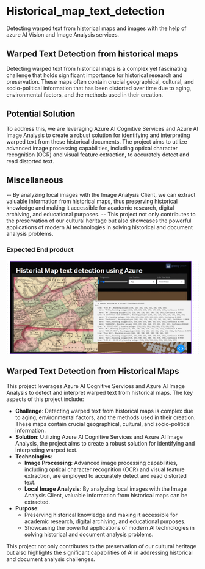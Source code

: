 # Historical_map_text_detection
Detecting warped text from historical maps and images with the help of azure AI Vision and Image Analysis services.

## Warped Text Detection from historical maps 
Detecting warped text from historical maps is a complex yet fascinating challenge that holds significant importance for historical research and preservation. These maps often contain crucial geographical, cultural, and socio-political information that has been distorted over time due to aging, environmental factors, and the methods used in their creation.

## Potential Solution
To address this, we are leveraging Azure AI Cognitive Services and Azure AI Image Analysis to create a robust solution for identifying and interpreting warped text from these historical documents. The project aims to utilize advanced image processing capabilities, including optical character recognition (OCR) and visual feature extraction, to accurately detect and read distorted text.

## Miscellaneous 
--  By analyzing local images with the Image Analysis Client, we can extract valuable information from historical maps, thus preserving historical knowledge and making it accessible for academic research, digital archiving, and educational purposes.
-- This project not only contributes to the preservation of our cultural heritage but also showcases the powerful applications of modern AI technologies in solving historical and document analysis problems.

### Expected End product
![Historical map](./demo_image.png)

## Warped Text Detection from Historical Maps

This project leverages Azure AI Cognitive Services and Azure AI Image Analysis to detect and interpret warped text from historical maps. The key aspects of this project include:

- **Challenge**: Detecting warped text from historical maps is complex due to aging, environmental factors, and the methods used in their creation. These maps contain crucial geographical, cultural, and socio-political information.
- **Solution**: Utilizing Azure AI Cognitive Services and Azure AI Image Analysis, the project aims to create a robust solution for identifying and interpreting warped text.
- **Technologies**:
  - **Image Processing**: Advanced image processing capabilities, including optical character recognition (OCR) and visual feature extraction, are employed to accurately detect and read distorted text.
  - **Local Image Analysis**: By analyzing local images with the Image Analysis Client, valuable information from historical maps can be extracted.
- **Purpose**: 
  - Preserving historical knowledge and making it accessible for academic research, digital archiving, and educational purposes.
  - Showcasing the powerful applications of modern AI technologies in solving historical and document analysis problems.

This project not only contributes to the preservation of our cultural heritage but also highlights the significant capabilities of AI in addressing historical and document analysis challenges.

